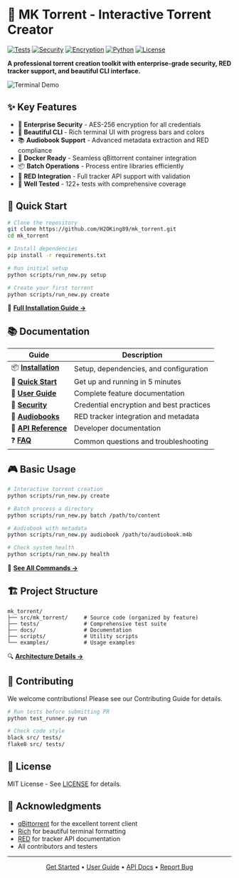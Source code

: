 # 🎯 MK Torrent - Interactive Torrent Creator

[![Tests](https://img.shields.io/badge/Tests-122%20passing-brightgreen)](tests/)
[![Security](https://img.shields.io/badge/Security-Enterprise-green.svg)](docs/SECURITY.md)
[![Encryption](https://img.shields.io/badge/Encryption-AES--256-blue.svg)](docs/SECURITY.md)
[![Python](https://img.shields.io/badge/Python-3.8%2B-blue)](https://www.python.org/)
[![License](https://img.shields.io/badge/License-MIT-yellow.svg)](LICENSE)

**A professional torrent creation toolkit with enterprise-grade security, RED tracker support, and beautiful CLI interface.**

![Terminal Demo](docs/assets/demo.gif)

## ✨ Key Features

- 🔐 **Enterprise Security** - AES-256 encryption for all credentials
- 🎨 **Beautiful CLI** - Rich terminal UI with progress bars and colors
- 📚 **Audiobook Support** - Advanced metadata extraction and RED compliance
- 🐳 **Docker Ready** - Seamless qBittorrent container integration
- 📦 **Batch Operations** - Process entire libraries efficiently
- 🎯 **RED Integration** - Full tracker API support with validation
- 🧪 **Well Tested** - 122+ tests with comprehensive coverage

## 🚀 Quick Start

```bash
# Clone the repository
git clone https://github.com/H2OKing89/mk_torrent.git
cd mk_torrent

# Install dependencies
pip install -r requirements.txt

# Run initial setup
python scripts/run_new.py setup

# Create your first torrent
python scripts/run_new.py create
```

📖 **[Full Installation Guide →](docs/INSTALLATION.md)**

## 📚 Documentation

| Guide | Description |
|-------|-------------|
| 📦 **[Installation](docs/INSTALLATION.md)** | Setup, dependencies, and configuration |
| 🎯 **[Quick Start](docs/QUICK_START.md)** | Get up and running in 5 minutes |
| 📖 **[User Guide](docs/USER_GUIDE.md)** | Complete feature documentation |
| 🔐 **[Security](docs/SECURITY.md)** | Credential encryption and best practices |
| 🎵 **[Audiobooks](docs/AUDIOBOOKS.md)** | RED tracker integration and metadata |
| 🔧 **[API Reference](docs/reference/API_REFERENCE.md)** | Developer documentation |
| ❓ **[FAQ](docs/FAQ.md)** | Common questions and troubleshooting |

## 🎮 Basic Usage

```bash
# Interactive torrent creation
python scripts/run_new.py create

# Batch process a directory
python scripts/run_new.py batch /path/to/content

# Audiobook with metadata
python scripts/run_new.py audiobook /path/to/audiobook.m4b

# Check system health
python scripts/run_new.py health
```

📖 **[See All Commands →](docs/USER_GUIDE.md)**

## 🏗️ Project Structure

```
mk_torrent/
├── src/mk_torrent/     # Source code (organized by feature)
├── tests/              # Comprehensive test suite
├── docs/               # Documentation
├── scripts/            # Utility scripts
└── examples/           # Usage examples
```

🔍 **[Architecture Details →](docs/reference/PROJECT_STRUCTURE.md)**

## 🤝 Contributing

We welcome contributions! Please see our Contributing Guide for details.

```bash
# Run tests before submitting PR
python test_runner.py run

# Check code style
black src/ tests/
flake8 src/ tests/
```

## 📄 License

MIT License - See [LICENSE](LICENSE) for details.

## 🙏 Acknowledgments

- [qBittorrent](https://www.qbittorrent.org/) for the excellent torrent client
- [Rich](https://github.com/Textualize/rich) for beautiful terminal formatting
- [RED](https://redacted.ch/) for tracker API documentation
- All contributors and testers

---

<p align="center">
  <a href="docs/QUICK_START.md">Get Started</a> •
  <a href="docs/USER_GUIDE.md">User Guide</a> •
  <a href="docs/reference/API_REFERENCE.md">API Docs</a> •
  <a href="https://github.com/H2OKing89/mk_torrent/issues">Report Bug</a>
</p>
